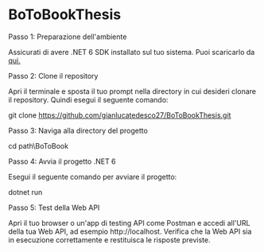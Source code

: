 # BoToBookThesis

Passo 1: Preparazione dell'ambiente

Assicurati di avere .NET 6 SDK installato sul tuo sistema. Puoi scaricarlo da [qui.](https://dotnet.microsoft.com/download/dotnet/6.0)

Passo 2: Clone il repository

Apri il terminale e sposta il tuo prompt nella directory in cui desideri clonare il repository. Quindi esegui il seguente comando:

git clone https://github.com/gianlucatedesco27/BoToBookThesis.git

Passo 3: Naviga alla directory del progetto

cd path\BoToBook

Passo 4: Avvia il progetto .NET 6

Esegui il seguente comando per avviare il progetto:

dotnet run

Passo 5: Test della Web API

Apri il tuo browser o un'app di testing API come Postman e accedi all'URL della tua Web API, ad esempio http://localhost. Verifica che la Web API sia in esecuzione correttamente e restituisca le risposte previste.
